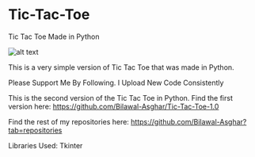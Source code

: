 # Tic-Tac-Toe
Tic Tac Toe Made in Python


![alt text](https://imgs2.dab3games.com/tic-tac-toe-game.png)


This is a very simple version of Tic Tac Toe that was made in Python.


Please Support Me By Following. I Upload New Code Consistently

This is the second version of the Tic Tac Toe in Python.
Find the first version here: https://github.com/Bilawal-Asghar/Tic-Tac-Toe-1.0

Find the rest of my repositories here: https://github.com/Bilawal-Asghar?tab=repositories

Libraries Used: Tkinter
